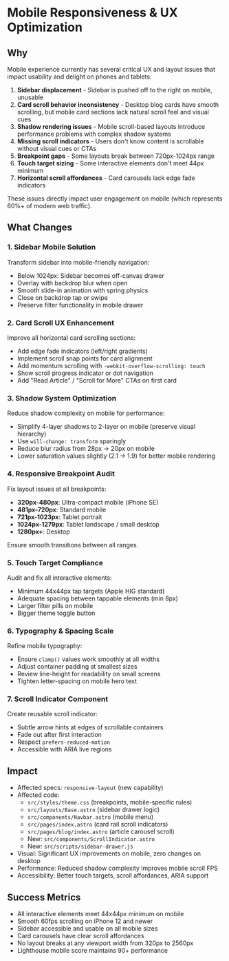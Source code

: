 # Mobile Responsiveness & UX Optimization

## Why

Mobile experience currently has several critical UX and layout issues that impact usability and delight on phones and tablets:

1. **Sidebar displacement** - Sidebar is pushed off to the right on mobile, unusable
2. **Card scroll behavior inconsistency** - Desktop blog cards have smooth scrolling, but mobile card sections lack natural scroll feel and visual cues
3. **Shadow rendering issues** - Mobile scroll-based layouts introduce performance problems with complex shadow systems
4. **Missing scroll indicators** - Users don't know content is scrollable without visual cues or CTAs
5. **Breakpoint gaps** - Some layouts break between 720px-1024px range
6. **Touch target sizing** - Some interactive elements don't meet 44px minimum
7. **Horizontal scroll affordances** - Card carousels lack edge fade indicators

These issues directly impact user engagement on mobile (which represents 60%+ of modern web traffic).

## What Changes

### 1. Sidebar Mobile Solution
Transform sidebar into mobile-friendly navigation:
- Below 1024px: Sidebar becomes off-canvas drawer
- Overlay with backdrop blur when open
- Smooth slide-in animation with spring physics
- Close on backdrop tap or swipe
- Preserve filter functionality in mobile drawer

### 2. Card Scroll UX Enhancement
Improve all horizontal card scrolling sections:
- Add edge fade indicators (left/right gradients)
- Implement scroll snap points for card alignment
- Add momentum scrolling with `-webkit-overflow-scrolling: touch`
- Show scroll progress indicator or dot navigation
- Add "Read Article" / "Scroll for More" CTAs on first card

### 3. Shadow System Optimization
Reduce shadow complexity on mobile for performance:
- Simplify 4-layer shadows to 2-layer on mobile (preserve visual hierarchy)
- Use `will-change: transform` sparingly
- Reduce blur radius from 28px → 20px on mobile
- Lower saturation values slightly (2.1 → 1.9) for better mobile rendering

### 4. Responsive Breakpoint Audit
Fix layout issues at all breakpoints:
- **320px-480px**: Ultra-compact mobile (iPhone SE)
- **481px-720px**: Standard mobile
- **721px-1023px**: Tablet portrait
- **1024px-1279px**: Tablet landscape / small desktop
- **1280px+**: Desktop

Ensure smooth transitions between all ranges.

### 5. Touch Target Compliance
Audit and fix all interactive elements:
- Minimum 44x44px tap targets (Apple HIG standard)
- Adequate spacing between tappable elements (min 8px)
- Larger filter pills on mobile
- Bigger theme toggle button

### 6. Typography & Spacing Scale
Refine mobile typography:
- Ensure `clamp()` values work smoothly at all widths
- Adjust container padding at smallest sizes
- Review line-height for readability on small screens
- Tighten letter-spacing on mobile hero text

### 7. Scroll Indicator Component
Create reusable scroll indicator:
- Subtle arrow hints at edges of scrollable containers
- Fade out after first interaction
- Respect `prefers-reduced-motion`
- Accessible with ARIA live regions

## Impact

- Affected specs: `responsive-layout` (new capability)
- Affected code:
  - `src/styles/theme.css` (breakpoints, mobile-specific rules)
  - `src/layouts/Base.astro` (sidebar drawer logic)
  - `src/components/Navbar.astro` (mobile menu)
  - `src/pages/index.astro` (card rail scroll indicators)
  - `src/pages/blog/index.astro` (article carousel scroll)
  - New: `src/components/ScrollIndicator.astro`
  - New: `src/scripts/sidebar-drawer.js`
- Visual: Significant UX improvements on mobile, zero changes on desktop
- Performance: Reduced shadow complexity improves mobile scroll FPS
- Accessibility: Better touch targets, scroll affordances, ARIA support

## Success Metrics

- All interactive elements meet 44x44px minimum on mobile
- Smooth 60fps scrolling on iPhone 12 and newer
- Sidebar accessible and usable on all mobile sizes
- Card carousels have clear scroll affordances
- No layout breaks at any viewport width from 320px to 2560px
- Lighthouse mobile score maintains 90+ performance
